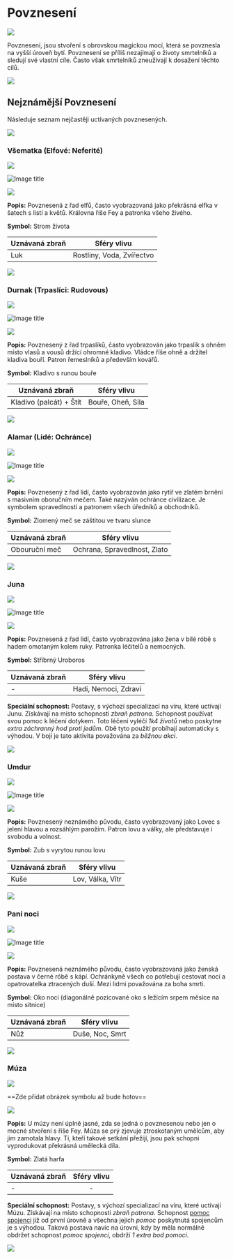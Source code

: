# Povznesení

<img src="/assets/sep_line.png"/>

Povznesení, jsou stvoření s obrovskou magickou mocí, která se povznesla na vyšší úroveň bytí. Povznesení se příliš nezajímají o životy smrtelníků a sledují své vlastní cíle. Často však smrtelníků zneužívají k dosažení těchto cílů.

<img src="/assets/sep_line.png"/>

## Nejznámější Povznesení

Následuje seznam nejčastěji uctívaných povznesených.

<img src="/assets/sep_line.png"/>

### Všematka (Elfové: Neferité)

<img src="/assets/sep_line.png"/>

![Image title](/assets/OW/gods/Vsematka.jpg)

<img src="/assets/sep_line.png"/>

**Popis:** Povznesená z řad elfů, často vyobrazovaná jako překrásná elfka v šatech s listí a květů. Královna říše Fey a patronka všeho živého.

**Symbol:** Strom života

| Uznávaná zbraň |        Sféry vlivu        |
| -------------- | :-----------------------: |
| Luk            | Rostliny, Voda, Zvířectvo |

<img src="/assets/sep_line.png"/>

### Durnak (Trpaslíci: Rudovous)

<img src="/assets/sep_line.png"/>

![Image title](/assets/OW/gods/Durnak.jpg)

<img src="/assets/sep_line.png"/>

**Popis:** Povznesený z řad trpaslíků, často vyobrazován jako trpaslík s ohněm místo vlasů a vousů držící ohromné kladivo. Vládce říše ohně a držitel kladiva bouří. Patron řemeslníků a především kovářů.

**Symbol:** Kladivo s runou bouře

| Uznávaná zbraň          |    Sféry vlivu    |
| ----------------------- | :---------------: |
| Kladivo (palcát) + Štít | Bouře, Oheň, Síla |

<img src="/assets/sep_line.png"/>

### Alamar (Lidé: Ochránce)

<img src="/assets/sep_line.png"/>

![Image title](/assets/OW/gods/Alamar.jpg)

<img src="/assets/sep_line.png"/>

**Popis:** Povznesený z řad lidí, často vyobrazován jako rytíř ve zlatém brnění s masivním oboručním mečem. Také nazýván ochránce civilizace. Je symbolem spravedlnosti a patronem všech úředníků a obchodníků.

**Symbol:** Zlomený meč se záštitou ve tvaru slunce

| Uznávaná zbraň |         Sféry vlivu          |
| -------------- | :--------------------------: |
| Obouruční meč  | Ochrana, Spravedlnost, Zlato |

<img src="/assets/sep_line.png"/>

### Juna

<img src="/assets/sep_line.png"/>

![Image title](/assets/OW/gods/Juna.jpg)

<img src="/assets/sep_line.png"/>

**Popis:** Povznesená z řad lidí, často vyobrazována jako žena v bílé róbě s hadem omotaným kolem ruky. Patronka léčitelů a nemocných.

**Symbol:** Stříbrný Uroboros

| Uznávaná zbraň |     Sféry vlivu      |
| -------------- | :------------------: |
| -              | Hadi, Nemoci, Zdraví |

**Speciální schopnost:** Postavy, s výchozí specializací na víru, které uctívají Junu. Získávají na místo schopnosti *zbraň patrona*. Schopnost používat svou pomoc k léčení dotykem. Toto léčení vyléčí *1k4 životů* nebo poskytne *extra záchranný hod proti jedům*. Obě tyto použití probíhají automaticky s výhodou. V boji je tato aktivita považována za *běžnou akci*. 

<img src="/assets/sep_line.png"/>

### Umdur

<img src="/assets/sep_line.png"/>

![Image title](/assets/OW/gods/Umdur.jpg)

<img src="/assets/sep_line.png"/>

**Popis:** Povznesený neznámého původu, často vyobrazovaný jako Lovec s jelení hlavou a rozsáhlým parožím. Patron lovu a války, ale představuje i svobodu a volnost.

**Symbol:** Zub s vyrytou runou lovu

| Uznávaná zbraň |   Sféry vlivu    |
| -------------- | :--------------: |
| Kuše           | Lov, Válka, Vítr |

<img src="/assets/sep_line.png"/>

### Paní noci

<img src="/assets/sep_line.png"/>

![Image title](/assets/OW/gods/Nightmother.jpg)

<img src="/assets/sep_line.png"/>

**Popis:** Povznesená neznámého původu, často vyobrazovaná jako ženská postava v černé róbě s kápí. Ochránkyně všech co potřebují cestovat nocí a opatrovatelka ztracených duší. Mezi lidmi považována za boha smrti. 

**Symbol:** Oko noci (diagonálně pozicované oko s ležícím srpem měsíce na místo sítnice)

| Uznávaná zbraň |   Sféry vlivu   |
| -------------- | :-------------: |
| Nůž            | Duše, Noc, Smrt |

<img src="/assets/sep_line.png"/>

### Múza

<img src="/assets/sep_line.png"/>

==Zde přidat obrázek symbolu až bude hotov==

<img src="/assets/sep_line.png"/>

**Popis:** U múzy není úplně jasné, zda se jedná o povznesenou nebo jen o mocné stvoření s říše Fey. Múza se prý zjevuje ztroskotaným umělcům, aby jim zamotala hlavy. Ti, kteří takové setkání přežijí, jsou pak schopni vyprodukovat překrásná umělecká díla.

**Symbol:** Zlatá harfa

| Uznávaná zbraň | Sféry vlivu |
| -------------- | :---------: |
| -              |      -      |

**Speciální schopnost:** Postavy, s výchozí specializací na víru, které uctívají Múzu. Získávají na místo schopnosti *zbraň patrona*. Schopnost [pomoc spojenci](/Starý%20svět%20%28Zasazení%29/Specializace/Vira/#pomoc-spojenci) již od první úrovně a všechna jejich *pomoc* poskytnutá spojencům je s výhodou. Taková postava navíc na úrovni, kdy by měla normálně obdržet schopnost *pomoc spojenci*, obdrží *1 extra bod pomoci*.

<img src="/assets/sep_line.png"/>
